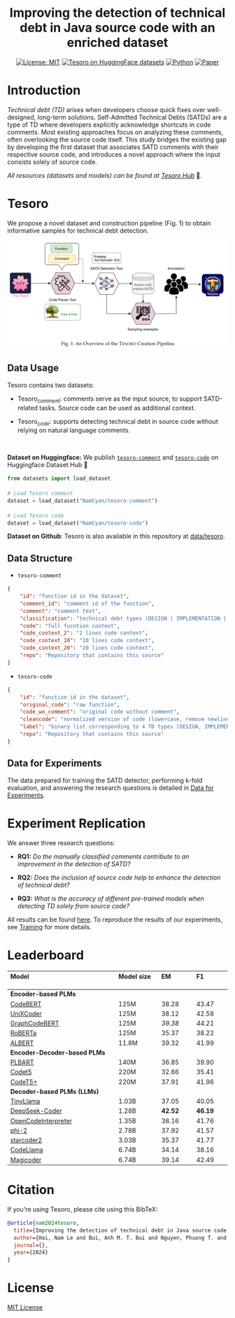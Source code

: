 <div align="center">


# Improving the detection of technical debt in Java source code with an enriched dataset

<!-- <p align="center">
  <img src="assets/logo.png" width="100px" alt="logo">
</p> -->

[![License: MIT](https://custom-icon-badges.demolab.com/badge/License-MIT-green.svg?logo=law)](https://opensource.org/licenses/MIT) [![Tesoro on HuggingFace datasets](https://img.shields.io/badge/%F0%9F%A4%97%20Datasets-Tesoro-yellow?style=flat)](https://huggingface.co/datasets/NamCyan/tesoro-code) [![Python](https://custom-icon-badges.demolab.com/badge/Python-3.10+-blue?style=flat&logo=python
)]() [![Paper](https://img.shields.io/badge/arxir-Tesoro-red?style=flat
)]() 

</div>

# Introduction
*Technical debt (TD)* arises when developers choose quick fixes over well-designed, long-term solutions. Self-Admitted Technical Debts (SATDs) are a type of TD where developers explicitly acknowledge shortcuts in code comments. Most existing approaches focus on analyzing these comments, often overlooking the source code itself. This study bridges the existing gap by developing the first dataset that associates SATD comments with their respective source code, and introduces a novel approach where the input consists solely of source code.

*All resources (datasets and models) can be found at [Tesoro Hub](https://huggingface.co/collections/NamCyan/tesoro-671ba96dd7c96bdc4aea22cd)* 🎉.

# $\text{Tesoro}$
We propose a novel dataset and construction pipeline (Fig. 1) to obtain informative samples for technical debt detection.

<img src="assets/pipeline.png" alt="logo">

## Data Usage
$\text{Tesoro}$ contains two datasets:

- $\text{Tesoro}_{comment}$: comments serve as the input source, to support SATD-related tasks. Source code can be used as additional context.

- $\text{Tesoro}_{code}$: supports detecting technical debt in source code without relying on natural language comments.

<br>

**Dataset on Huggingface:** We publish [`tesoro-comment`](https://huggingface.co/datasets/NamCyan/tesoro-comment) and [`tesoro-code`](https://huggingface.co/datasets/NamCyan/tesoro-code) on Huggingface Dataset Hub 🤗


```python
from datasets import load_dataset

# Load Tesoro comment
dataset = load_dataset("NamCyan/tesoro-comment")

# Load Tesoro code
dataset = load_dataset("NamCyan/tesoro-code")
```

**Dataset on Github**: Tesoro is also available in this repository at [data/tesoro](data/tesoro/).

## Data Structure
- `tesoro-comment`
```json
{
    "id": "function id in the dataset",
    "comment_id": "comment id of the function",
    "comment": "comment text",
    "classification": "technical debt types (DESIGN | IMPLEMENTATION | DEFECT | DOCUMENTATION | TEST | NONSATD)",
    "code": "full fucntion context",
    "code_context_2": "2 lines code context",
    "code_context_10": "10 lines code context",
    "code_context_20": "20 lines code context",
    "repo": "Repository that contains this source"
}
```

- `tesoro-code`
```json
{
    "id": "function id in the dataset",
    "original_code": "raw function",
    "code_wo_comment": "original code without comment",
    "cleancode": "normalized version of code (lowercase, remove newline \n)",
    "label": "binary list corresponding to 4 TD types (DESIGN, IMPLEMENATION, DEFECT, TEST)",
    "repo": "Repository that contains this source"
}
```

## Data for Experiments

The data prepared for training the SATD detector, performing k-fold evaluation, and answering the research questions is detailed in [Data for Experiments](data/README.md).


# Experiment Replication

We answer three research questions:

- **RQ1:** *Do the manually classified comments contribute to an improvement in the detection of SATD?*

- **RQ2:** *Does the inclusion of source code help to enhance the detection of technical debt?*

- **RQ3:** *What is the accuracy of different pre-trained models when detecting TD solely from source code?*

All results can be found [here](results). To reproduce the results of our experiments, see [Training](training/README.md) for more details.

# Leaderboard

| Model   <img width="400" height="1">     | Model size <img width="100" height="1">  | EM  <img width="100" height="1">           | F1  <img width="100" height="1">               |
|:-------------|:-----------|:------------------|:------------------|
| **Encoder-based PLMs** |
| [CodeBERT](https://huggingface.co/microsoft/codebert-base)     | 125M       | 38.28             | 43.47             |
| [UniXCoder](https://huggingface.co/microsoft/unixcoder-base)    | 125M       | 38.12             | 42.58             |
| [GraphCodeBERT](https://huggingface.co/microsoft/graphcodebert-base)| 125M       | *39.38*          | *44.21*           |
| [RoBERTa](https://huggingface.co/FacebookAI/roberta-base)      | 125M       | 35.37             | 38.22             |
| [ALBERT](https://huggingface.co/albert/albert-base-v2)       | 11.8M      | 39.32             | 41.99             |
| **Encoder-Decoder-based PLMs** |
| [PLBART](https://huggingface.co/uclanlp/plbart-base)       | 140M       | 36.85             | 39.90             |
| [Codet5](https://huggingface.co/Salesforce/codet5-base)       | 220M       | 32.66             | 35.41             |
| [CodeT5+](https://huggingface.co/Salesforce/codet5p-220m)      | 220M       | 37.91             | 41.96             |
| **Decoder-based PLMs (LLMs)** |
| [TinyLlama](https://huggingface.co/TinyLlama/TinyLlama_v1.1_math_code)    | 1.03B      | 37.05             | 40.05             |
| [DeepSeek-Coder](https://huggingface.co/deepseek-ai/deepseek-coder-1.3b-base) | 1.28B    | **42.52**         | **46.19**         |
| [OpenCodeInterpreter](https://huggingface.co/m-a-p/OpenCodeInterpreter-DS-1.3B)       | 1.35B             | 38.16             | 41.76             |
| [phi-2](https://huggingface.co/microsoft/phi-2)        | 2.78B      | 37.92             | 41.57             |
| [starcoder2](https://huggingface.co/bigcode/starcoder2-3b)   | 3.03B      | 35.37             | 41.77             |
| [CodeLlama](https://huggingface.co/codellama/CodeLlama-7b-hf)    | 6.74B      | 34.14             | 38.16             |
| [Magicoder](https://huggingface.co/ise-uiuc/Magicoder-S-DS-6.7B)    | 6.74B      | 39.14             | 42.49             |

# Citation

If you're using Tesoro, please cite using this BibTeX:

```bibtex
@article{nam2024tesoro,
  title={Improving the detection of technical debt in Java source code with an enriched dataset},
  author={Hai, Nam Le and Bui, Anh M. T. Bui and Nguyen, Phuong T. and Ruscio, Davide Di and Kazman, Rick},
  journal={},
  year={2024}
}
```

# License
[MIT License](LICENSE)